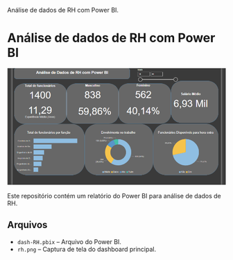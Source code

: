 Análise de dados de RH com Power BI.

# Análise de dados de RH com Power BI

![Dashboard Principal](rh.png)

Este repositório contém um relatório do Power BI para análise de dados de RH.

## Arquivos
- `dash-RH.pbix` – Arquivo do Power BI.
- `rh.png` – Captura de tela do dashboard principal.
